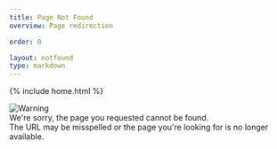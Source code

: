 ```yaml
---
title: Page Not Found
overview: Page redirection

order: 0

layout: notfound
type: markdown
---
```

{% include home.html %}

<div class="icon">
    <img alt="Warning" title="Uh-ho" src="{{home}}/img/exclamation-mark.svg" />
</div>

<div class="error">
    We're sorry, the page you requested cannot be found.
</div>

<div class="explanation">
    The URL may be misspelled or the page you're looking for is no longer available.
</div>
